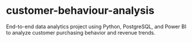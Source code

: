 # customer-behaviour-analysis
End-to-end data analytics project using Python, PostgreSQL, and Power BI to analyze customer purchasing behavior and revenue trends.
